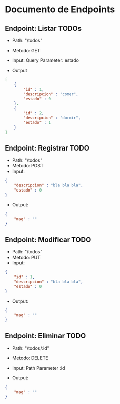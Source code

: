 # Documento de Endpoints

## Endpoint: Listar TODOs

- Path: "/todos"
- Metodo: GET
- Input: Query Parameter: estado

- Output

```json
[
    {
        "id" : 1,
        "descripcion" : "comer",
        "estado" : 0
    },
    {
        "id" : 2,
        "descripcion" : "dormir",
        "estado" : 1
    }
]
```

## Endpoint: Registrar TODO

- Path: "/todos"
- Metodo: POST
- Input: 

```json
{
    "descripcion" : "bla bla bla",
    "estado" : 0
}
```

- Output:

```json
{
    "msg" : ""
}
```

## Endpoint: Modificar TODO

- Path: "/todos"
- Metodo: PUT
- Input: 

```json
{
    "id" : 1,
    "descripcion" : "bla bla bla",
    "estado" : 0
}
```

- Output:

```json
{
    "msg" : ""
}
```

## Endpoint: Eliminar TODO

- Path: "/todos/:id"
- Metodo: DELETE
- Input: Path Parameter :id

- Output:

```json
{
    "msg" : ""
}
```